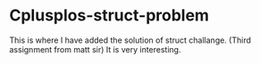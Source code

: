 # Cplusplos-struct-problem

This is where I have added the solution of struct challange. (Third assignment from matt sir)
It is very interesting.